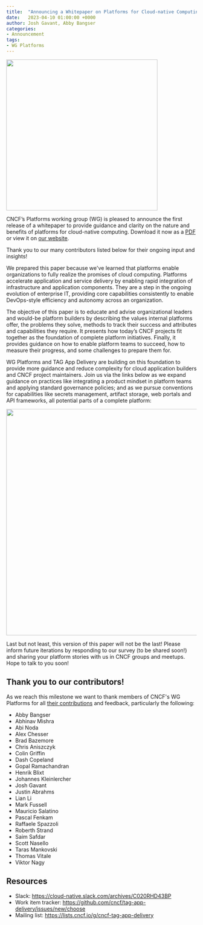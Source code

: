 ```yaml
---
title:  "Announcing a Whitepaper on Platforms for Cloud-native Computing"
date:   2023-04-10 01:00:00 +0000
author: Josh Gavant, Abby Bangser
categories:
- Announcement
tags:
- WG Platforms
---
```


<img src="../assets/platforms-pyramid.png" width=400px />

CNCF’s Platforms working group (WG) is pleased to announce the first release of
a whitepaper to provide guidance and clarity on the nature and benefits of
platforms for cloud-native computing. Download it now as a
[PDF](https://github.com/cncf/tag-app-delivery/raw/main/platforms-whitepaper/v1/assets/platforms-def-v1.0.pdf)
or view it on [our website](https://tag-app-delivery.cncf.io/whitepapers/platforms).

Thank you to our many contributors listed below for their ongoing input and
insights!

We prepared this paper because we've learned that platforms enable organizations
to fully realize the promises of cloud computing. Platforms accelerate
application and service delivery by enabling rapid integration of infrastructure
and application components. They are a step in the ongoing evolution of
enterprise IT, providing core capabilities consistently to enable DevOps-style
efficiency and autonomy across an organization.

The objective of this paper is to educate and advise organizational leaders and
would-be platform builders by describing the values internal platforms offer,
the problems they solve, methods to track their success and attributes and
capabilities they require. It presents how today’s CNCF projects fit together as
the foundation of complete platform initiatives. Finally, it provides guidance
on how to enable platform teams to succeed, how to measure their progress, and
some challenges to prepare them for.

WG Platforms and TAG App Delivery are building on this foundation to provide
more guidance and reduce complexity for cloud application builders and CNCF
project maintainers. Join us via the links below as we expand guidance on
practices like integrating a product mindset in platform teams and applying
standard governance policies; and as we pursue conventions for capabilities like
secrets management, artifact storage, web portals and API frameworks, all
potential parts of a complete platform:

<img src="../assets/platform_components.png" width=600px />

Last but not least, this version of this paper will not be the last! Please
inform future iterations by responding to our survey (to be shared soon!) and
sharing your platform stories with us in CNCF groups and meetups. Hope to talk
to you soon!

## Thank you to our contributors!

As we reach this milestone we want to thank members of CNCF's WG Platforms for all
[their contributions](https://github.com/cncf/tag-app-delivery/commits/main/platforms-whitepaper)
and feedback, particularly the following:

- Abby Bangser
- Abhinav Mishra
- Abi Noda
- Alex Chesser
- Brad Bazemore
- Chris Aniszczyk
- Colin Griffin
- Dash Copeland
- Gopal Ramachandran
- Henrik Blixt
- Johannes Kleinlercher
- Josh Gavant
- Justin Abrahms
- Lian Li
- Mark Fussell
- Mauricio Salatino
- Pascal Fenkam
- Raffaele Spazzoli
- Roberth Strand
- Saim Safdar
- Scott Nasello
- Taras Mankovski
- Thomas Vitale
- Viktor Nagy

## Resources

- Slack: <https://cloud-native.slack.com/archives/C020RHD43BP>
- Work item tracker: <https://github.com/cncf/tag-app-delivery/issues/new/choose>
- Mailing list: <https://lists.cncf.io/g/cncf-tag-app-delivery>
